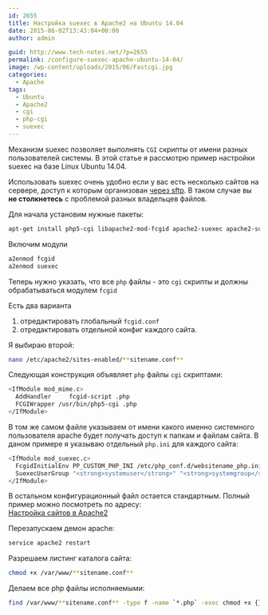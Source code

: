```yaml
---
id: 2655
title: Настройка suexec в Apache2 на Ubuntu 14.04
date: 2015-06-02T13:43:04+00:00
author: admin

guid: http://www.tech-notes.net/?p=2655
permalink: /configure-suexec-apache-ubuntu-14-04/
image: /wp-content/uploads/2015/06/Fastcgi.jpg
categories:
  - Apache
tags:
  - Ubuntu
  - Apache2
  - cgi
  - php-cgi
  - suexec
---
```

Механизм suexec позволяет выполнять `CGI` скрипты от имени разных пользователей системы. В этой статье я рассмотрю пример настройки suexec на базе Linux Ubuntu 14.04.  
<!--more-->

Использовать suexec очень удобно если у вас есть несколько сайтов на сервере, доступ к которым организован [через sftp](/configure-sftp-chroot-on-ubuntu-14-04/). В таком случае вы **не столкнетесь** с проблемой разных владельцев файлов.

Для начала установим нужные пакеты:

```bash
apt-get install php5-cgi libapache2-mod-fcgid apache2-suexec apache2-suexec-custom -y
```

Включим модули

```bash
a2enmod fcgid  
a2enmod suexec
```

Теперь нужно указать, что все `php` файлы - это `cgi` скрипты и должны обрабатываться модулем `fcgid`

Есть два варианта

  1. отредактировать глобальный `fcgid.conf`
  2. отредактировать отдельной конфиг каждого сайта.

Я выбираю второй:

```bash
nano /etc/apache2/sites-enabled/**sitename.conf**
```

Следующая конструкция объявляет `php` файлы `cgi` скриптами:

```bash
<IfModule mod_mime.c>
  AddHandler     fcgid-script .php
  FCGIWrapper /usr/bin/php5-cgi .php
</IfModule>

```


В том же самом файле указываем от имени какого именно системного пользователя apache будет получать доступ к папкам и файлам сайта. В даном примере я указываю отдельный `php.ini` для каждого сайта:

```bash
<IfModule mod_suexec.c>
  FcgidInitialEnv PP_CUSTOM_PHP_INI /etc/php_conf.d/websitename_php.ini
  SuexecUserGroup "<strong>systemuser</strong>" "<strong>systemgroup</strong>"
</IfModule>
```

В остальном конфигурационный файл остается стандартным. Полный пример можно посмотреть по адресу:  
[Настройка сайтов в Apache2](/configure-vhosts-apache2/)

Перезапускаем демон apache:

```bash
service apache2 restart
```

Разрешаем листинг каталога сайта:

```bash
chmod +x /var/www/**sitename.conf**
```

Делаем все php файлы исполняемыми:

```bash
find /var/www/**sitename.conf** -type f -name `*.php` -exec chmod +x {} \;
```
